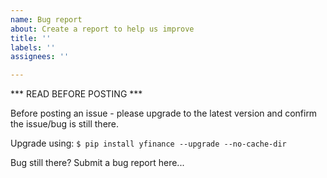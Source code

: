 ```yaml
---
name: Bug report
about: Create a report to help us improve
title: ''
labels: ''
assignees: ''

---
```


*** READ BEFORE POSTING ***

Before posting an issue - please upgrade to the latest version and confirm the issue/bug is still there.

Upgrade using:
`$ pip install yfinance --upgrade --no-cache-dir`

Bug still there? Submit a bug report here...
